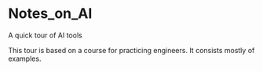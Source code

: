 # Notes_on_AI
A quick tour of AI tools

This tour is based on a course for practicing engineers.  It consists mostly of examples.
